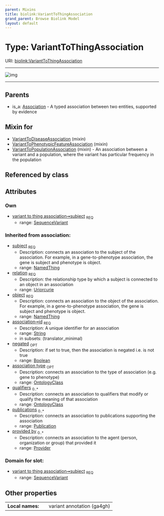 ```yaml
---
parent: Mixins
title: biolink:VariantToThingAssociation
grand_parent: Browse Biolink Model
layout: default
---
```


# Type: VariantToThingAssociation




URI: [biolink:VariantToThingAssociation](https://w3id.org/biolink/vocab/VariantToThingAssociation)


---

![img](http://yuml.me/diagram/nofunky;dir:TB/class/[SequenceVariant]%3Csubject%201..1-%20[VariantToThingAssociation|relation(i):uriorcurie;id(i):string;negated(i):boolean%20%3F],[VariantToPopulationAssociation]uses%20-.-%3E[VariantToThingAssociation],[VariantToPhenotypicFeatureAssociation]uses%20-.-%3E[VariantToThingAssociation],[VariantToDiseaseAssociation]uses%20-.-%3E[VariantToThingAssociation],[Association]%5E-[VariantToThingAssociation],[VariantToPopulationAssociation],[VariantToPhenotypicFeatureAssociation],[VariantToDiseaseAssociation],[SequenceVariant],[Publication],[Provider],[OntologyClass],[NamedThing],[Association])

---


## Parents

 *  is_a: [Association](Association.md) - A typed association between two entities, supported by evidence

## Mixin for

 * [VariantToDiseaseAssociation](VariantToDiseaseAssociation.md) (mixin) 
 * [VariantToPhenotypicFeatureAssociation](VariantToPhenotypicFeatureAssociation.md) (mixin) 
 * [VariantToPopulationAssociation](VariantToPopulationAssociation.md) (mixin)  - An association between a variant and a population, where the variant has particular frequency in the population

## Referenced by class


## Attributes


### Own

 * [variant to thing association➞subject](variant_to_thing_association_subject.md)  <sub>REQ</sub>
    * range: [SequenceVariant](SequenceVariant.md)

### Inherited from association:

 * [subject](subject.md)  <sub>REQ</sub>
    * Description: connects an association to the subject of the association. For example, in a gene-to-phenotype association, the gene is subject and phenotype is object.
    * range: [NamedThing](NamedThing.md)
 * [relation](relation.md)  <sub>REQ</sub>
    * Description: the relationship type by which a subject is connected to an object in an association
    * range: [Uriorcurie](types/Uriorcurie.md)
 * [object](object.md)  <sub>REQ</sub>
    * Description: connects an association to the object of the association. For example, in a gene-to-phenotype association, the gene is subject and phenotype is object.
    * range: [NamedThing](NamedThing.md)
 * [association➞id](association_id.md)  <sub>REQ</sub>
    * Description: A unique identifier for an association
    * range: [String](types/String.md)
    * in subsets: (translator_minimal)
 * [negated](negated.md)  <sub>OPT</sub>
    * Description: if set to true, then the association is negated i.e. is not true
    * range: [Boolean](types/Boolean.md)
 * [association type](association_type.md)  <sub>OPT</sub>
    * Description: connects an association to the type of association (e.g. gene to phenotype)
    * range: [OntologyClass](OntologyClass.md)
 * [qualifiers](qualifiers.md)  <sub>0..*</sub>
    * Description: connects an association to qualifiers that modify or qualify the meaning of that association
    * range: [OntologyClass](OntologyClass.md)
 * [publications](publications.md)  <sub>0..*</sub>
    * Description: connects an association to publications supporting the association
    * range: [Publication](Publication.md)
 * [provided by](provided_by.md)  <sub>0..*</sub>
    * Description: connects an association to the agent (person, organization or group) that provided it
    * range: [Provider](Provider.md)

### Domain for slot:

 * [variant to thing association➞subject](variant_to_thing_association_subject.md)  <sub>REQ</sub>
    * range: [SequenceVariant](SequenceVariant.md)

## Other properties

|  |  |  |
| --- | --- | --- |
| **Local names:** | | variant annotation (ga4gh) |


